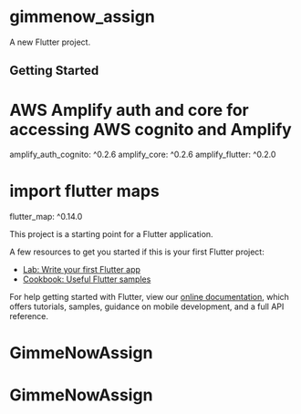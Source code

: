 # gimmenow_assign

A new Flutter project.

## Getting Started

# AWS Amplify auth and core for accessing AWS cognito and Amplify
amplify_auth_cognito: ^0.2.6
amplify_core: ^0.2.6
amplify_flutter: ^0.2.0
# import flutter maps 
flutter_map: ^0.14.0

This project is a starting point for a Flutter application.

A few resources to get you started if this is your first Flutter project:

- [Lab: Write your first Flutter app](https://flutter.dev/docs/get-started/codelab)
- [Cookbook: Useful Flutter samples](https://flutter.dev/docs/cookbook)

For help getting started with Flutter, view our
[online documentation](https://flutter.dev/docs), which offers tutorials,
samples, guidance on mobile development, and a full API reference.
# GimmeNowAssign
# GimmeNowAssign
